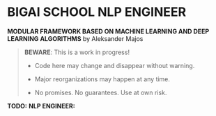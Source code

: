 # BIGAI SCHOOL NLP ENGINEER

**MODULAR FRAMEWORK BASED ON MACHINE LEARNING AND DEEP LEARNING ALGORITHMS** by Aleksander Majos

> **BEWARE**: This is a work in progress!
>
> * Code here may change and disappear without warning.
>
> * Major reorganizations may happen at any time.
>
> * No promises. No guarantees. Use at own risk.

**TODO:**
**NLP ENGINEER:**

